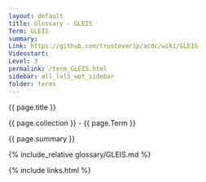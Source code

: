 ```yaml
---
layout: default
title: Glossary - GLEIS
Term: GLEIS
summary: 
Link: https://github.com/trustoverip/acdc/wiki/GLEIS
Videostart: 
Level: 3
permalink: /term_GLEIS.html
sidebar: all_lvl3_wot_sidebar
folder: terms
---
```


{{ page.title }}

{{ page.collection }} - {{ page.Term }}

   {{ page.summary }}

{% include_relative glossary/GLEIS.md %}

 {% include links.html %} 
